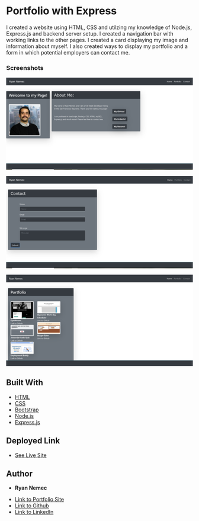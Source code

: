 # Portfolio with Express

I created a website using HTML, CSS and utilzing my knowledge of Node.js, Express.js and backend server setup. I created a navigation bar with working links to the other pages. I created a card displaying my image and information about myself. I also created ways to display my portfolio and a form in which potential employers can contact me. 

### Screenshots

![About_Me](public/img/newIndex.PNG)

![Contact](public/img/newContact.PNG)

![Portfolio](public/img/newportfollio.PNG)

## Built With

* [HTML](https://developer.mozilla.org/en-US/docs/Web/HTML)
* [CSS](https://developer.mozilla.org/en-US/docs/Web/CSS)
* [Bootstrap](https://getbootstrap.com/)
* [Node.js](https://nodejs.org/en/)
* [Express.js](http://expressjs.com/)

## Deployed Link

* [See Live Site](https://gentle-shelf-67923.herokuapp.com/)


## Author

* **Ryan Nemec** 

- [Link to Portfolio Site](https://perfectoment.github.io/Ryan-Portfolio/index.html)
- [Link to Github](https://github.com/perfectoment)
- [Link to LinkedIn](https://www.linkedin.com/in/ryan-nemec-5a6b3a66/)